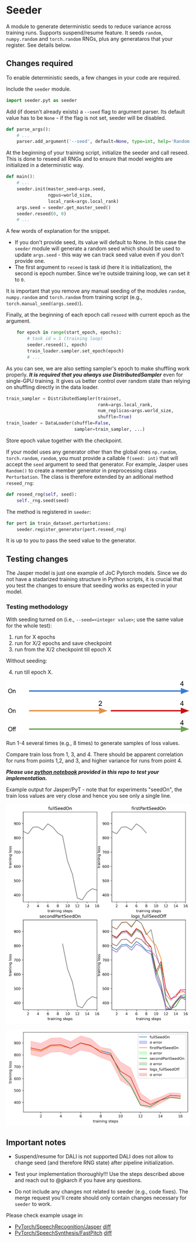 # Seeder

A module to generate deterministic seeds to reduce variance across training runs. Supports suspend/resume feature.
It seeds `random`, `numpy.random` and `torch.random` RNGs, plus any generataros that your register. See details below.

## Changes required

To enable deterministic seeds, a few changes in your code are required.

Include the `seeder` module.
```python
import seeder.pyt as seeder
```

Add (if doesn't already exists) a `--seed` flag to argument parser. Its default value has to be `None` - if the flag is not set, seeder will be disabled.
```python
def parse_args():
    # ...
    parser.add_argument('--seed', default=None, type=int, help='Random seed')
```

At the beginning of your training script, initialize the seeder and call reseed. This is done to reseed all RNGs and to ensure that model weights are initialized in a deterministic way.
```python
def main():
    # ...
    seeder.init(master_seed=args.seed,
                ngpus=world_size,
                local_rank=args.local_rank)
    args.seed = seeder.get_master_seed()
    seeder.reseed(0, 0)
    # ...
```
A few words of explanation for the snippet. 
* If you don't provide seed, its value will default to None. In this case the `seeder` module will generate a random seed which should be used to update `args.seed` - this way we can track seed value even if you don't provide one.
* The first argument to `reseed` is task id (here it is initialization), the second is epoch number. Since we're outside training loop, we can set it to `0`.

It is important that you remove any manual seeding of the modules `random`, `numpy.random` and `torch.random` from training script (e.g., `torch.manual_seed(args.seed)`).

Finally, at the beginning of each epoch call `reseed` with current epoch as the argument.
```python
    for epoch in range(start_epoch, epochs):
        # task id = 1 (training loop)
        seeder.reseed(1, epoch)
        train_loader.sampler.set_epoch(epoch)
        # ...
```

As you can see, we are also setting sampler's epoch to make shuffling work properly. __*It is required that you always use DistributedSampler*__ even for single-GPU training. It gives us better control over random state than relying on shuffling directly in the data loader.

```python
train_sampler = DistributedSampler(trainset, 
                                   rank=args.local_rank, 
                                   num_replicas=args.world_size, 
                                   shuffle=True)
train_loader = DataLoader(shuffle=False, 
                          sampler=train_sampler, ...)
```

Store epoch value together with the checkpoint.

If your model uses any generator other than the global ones `np.random`, `torch.random`, `random`, you must provide a callable `f(seed: int)` that will accept the `seed` argument to seed that generator. For example, Jasper uses `Random()` to create a member generator in preprocessing class `Perturbation`. The class is therefore extended by an aditional method `reseed_rng`:

```python
def reseed_rng(self, seed):
    self._rng.seed(seed)
```
The method is registered in `seeder`:

```python
for pert in train_dataset.perturbations:
    seeder.register_generator(pert.reseed_rng)
```

It is up to you to pass the seed value to the generator.


## Testing changes

The Jasper model is just one example of JoC Pytorch models. Since we do not have a stadarized training structure in Python scripts, it is crucial that you test the changes to ensure that seeding works as expected in your model.

### Testing methodology

With seeding turned on (i.e., `--seed=<integer value>`; use the same value for the whole test):

1.  run for X epochs
2.  run for X/2 epochs and save checkpoint
3.  run from the X/2 checkpoint till epoch X

Without seeding:

4.  run till epoch X.

![Testing methodology](./figures_pyt/experiments.png)

Run 1-4 several times (e.g., 8 times) to generate samples of loss values.

Compare train loss from 1, 3, and 4. There should be apparent correlation for runs from points 1,2, and 3, and higher variance for runs from point 4.

__*Please use [python notebook](./plot_losses/plot_losses.ipynb) provided in this repo to test your implementation.*__

Example output for Jasper/PyT - note that for experiments "seedOn", the train loss values are very close and hence you see only a single line.

![Tests 1-4](./figures_pyt/test1.png)

![Tests 1-4 overlay](./figures_pyt/test2.png)

## Important notes

* Suspend/resume for DALI is not supported
DALI does not allow to change seed (and therefore RNG state) after pipeline initialization.

* Test your implementation thoroughly!!! Use the steps described above and reach out to @gkarch if you have any questions.

* Do not include any changes not related to seeder (e.g., code fixes). The merge request you'll create should only contain changes necessary for `seeder` to work.

Please check example usage in:
* [PyTorch/SpeechRecognition/Jasper](https://gitlab-master.nvidia.com/dl/JoC/examples/-/tree/seeder/jasper/public/PyTorch/SpeechRecognition/Jasper) [diff](https://gitlab-master.nvidia.com/dl/JoC/examples/-/merge_requests/707/diffs)
* [PyTorch/SpeechSynthesis/FastPitch](https://gitlab-master.nvidia.com/dl/JoC/examples/-/tree/seeder/fastpitch/public/PyTorch/SpeechSynthesis/FastPitch) [diff](https://gitlab-master.nvidia.com/dl/JoC/examples/-/merge_requests/708/diffs)

